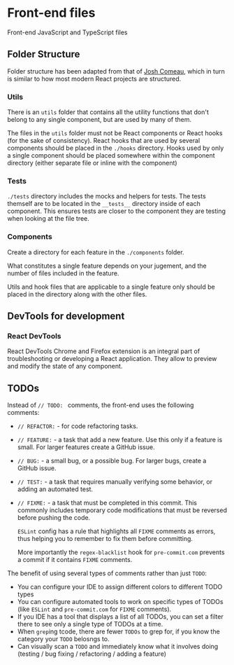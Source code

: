 # Front-end files

Front-end JavaScript and TypeScript files

## Folder Structure

Folder structure has been adapted from that of
[Josh Comeau](https://www.joshwcomeau.com/react/file-structure/), which in turn
is similar to how most modern React projects are structured.

### Utils

There is an `utils` folder that contains all the utility functions
that don't belong to any single component, but are used by many of them.

The files in the `utils` folder must not be React components or React hooks (for
the sake of consistency). React hooks that are used by several components should
be placed in the `./hooks` directory. Hooks used by only a single component
should be placed somewhere within the component directory (either separate file
or inline with the component)

### Tests

`./tests` directory includes the mocks and helpers for tests. The tests themself
are to be located in the `__tests__` directory inside of each component. This
ensures tests are closer to the component they are testing when looking at the
file tree.

### Components

Create a directory for each feature in the `./components` folder.

What constitutes a single feature depends on your jugement, and the number of
files included in the feature.

Utils and hook files that are applicable to a single feature only should be
placed in the directory along with the other files.

## DevTools for development

### React DevTools

React DevTools Chrome and Firefox extension is an integral part of
troubleshooting or developing a React application. They allow to preview and
modify the state of any component.

## TODOs

Instead of `// TODO: ` comments, the front-end uses the following comments:

- `// REFACTOR:` - for code refactoring tasks.
- `// FEATURE:` - a task that add a new feature. Use this only if a feature is
  small. For larger features create a GitHub issue.
- `// BUG:` - a small bug, or a possible bug. For larger bugs, create a GitHub
  issue.
- `// TEST:` - a task that requires manually verifying some behavior, or adding
  an automated test.
- `// FIXME:` - a task that must be completed in this commit. This commonly
  includes temporary code modifications that must be reversed before pushing the
  code.

  `ESLint` config has a rule that highlights all `FIXME` comments as errors,
  thus helping you to remember to fix them before committing.

  More importantly the `regex-blacklist` hook for `pre-commit.com` prevents a
  commit if it contains `FIXME` comments.

The benefit of using several types of comments rather than just `TODO`:

- You can configure your IDE to assign different colors to different TODO types
- You can configure automated tools to work on specific types of TODOs (like
  `ESLint` and `pre-commit.com` for `FIXME` comments).
- If you IDE has a tool that displays a list of all TODOs, you can set a filter
  there to see only a single type of TODOs at a time.
- When `grep`ing tcode, there are fewer `TODOs` to grep for, if you know the
  category your `TODO` belosngs to.
- Can visually scan a `TODO` and immediately know what it involves doing
  (testing / bug fixing / refactoring / adding a feature)
